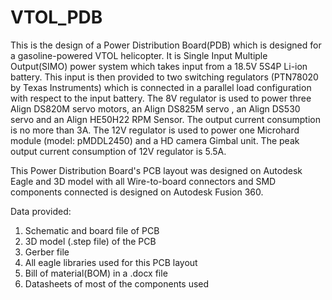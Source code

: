 # VTOL_PDB
 This is the design of a Power Distribution Board(PDB) which is designed for a gasoline-powered VTOL helicopter.
 It is Single Input Multiple Output(SIMO) power system which takes input from a 18.5V 5S4P Li-ion battery.
 This input is then provided to two switching regulators (PTN78020 by Texas Instruments) which is connected in a parallel load configuration with respect to the input battery.
 The 8V regulator is used to power three Align DS820M servo motors, an Align DS825M servo , an Align DS530 servo and an Align HE50H22 RPM Sensor. The output current consumption is no more than 3A.
 The 12V regulator is used to power one Microhard module (model: pMDDL2450) and a HD camera Gimbal unit. The peak output current consumption of 12V regulator is 5.5A.
 
 This Power Distribution Board's PCB layout was designed on Autodesk Eagle and 3D model with all Wire-to-board connectors and SMD components connected is designed on Autodesk Fusion 360.
  
 Data provided:
 1) Schematic and board file of PCB
 2) 3D model (.step file) of the PCB
 3) Gerber file
 4) All eagle libraries used for this PCB layout
 5) Bill of material(BOM) in a .docx file
 6) Datasheets of most of the components used